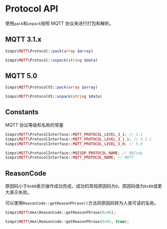 # Protocol API

使用`pack`和`unpack`按照 MQTT 协议来进行打包和解析。

## MQTT 3.1.x

```php
Simps\MQTT\Protocol::pack(array $array)

Simps\MQTT\Protocol::unpack(string $data)
```

## MQTT 5.0

```php
Simps\MQTT\ProtocolV5::pack(array $array)

Simps\MQTT\ProtocolV5::unpack(string $data)
```

## Constants

MQTT 协议等级和名称的常量

```php
Simps\MQTT\ProtocolInterface::MQTT_PROTOCOL_LEVEL_3_1; // 3.1
Simps\MQTT\ProtocolInterface::MQTT_PROTOCOL_LEVEL_3_1_1; // 3.1.1
Simps\MQTT\ProtocolInterface::MQTT_PROTOCOL_LEVEL_5_0; // 5.0

Simps\MQTT\ProtocolInterface::MQISDP_PROTOCOL_NAME; // MQIsdp
Simps\MQTT\ProtocolInterface::MQTT_PROTOCOL_NAME; // MQTT
```

## ReasonCode

原因码小于`0x80`表示操作成功完成，成功的常规原因码为`0`，原因码值为`0x80`或更大表示失败。

可以使用`ReasonCode::getReasonPhrase()`方法将原因码转为人类可读的名称。

```php
Simps\MQTT\Hex\ReasonCode::getReasonPhrase(0x86);

Simps\MQTT\Hex\ReasonCode::getReasonPhrase(0x02, true);
```
